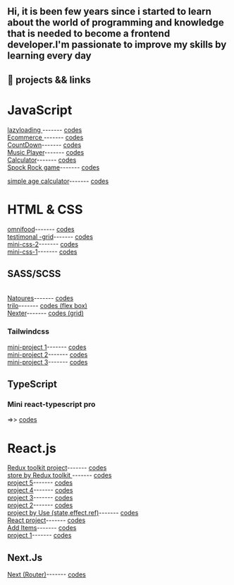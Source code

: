 ## <p>Hi, it is been few years  since i started to learn about the world of programming and knowledge that is needed to become a frontend developer.I'm passionate to improve my skills by learning every day </p>
## 📒 projects && links 

# JavaScript
  <a href='https://exquisite-sunburst-6ac1e8.netlify.app'>lazyloading <a/>------- <a href='https://github.com/kiancodemy/lazy'>codes<a/>
    <br>
   <a href='https://exquisite-sunburst-6ac1e8.netlify.app'>Ecommerce <a/>------- <a href='https://github.com/kiancodemy/lazy'>codes<a/>
    <br>
  <a href='https://glittery-pothos-b39059.netlify.app/'>CountDown<a/>------- <a href='https://github.com/kiancodemy/Countdown-project'>codes<a/>
  <br>
   <a href='https://641c648dd7421a08ee4da125--amazing-churros-9eecf9.netlify.app/'>Music Player<a/>------- <a href='https://github.com/kiancodemy/Music-player-project'>codes<a/>
  <br>
   <a href='https://capable-kangaroo-0fe44b.netlify.app/'>Calculator<a/>------- <a href='https://github.com/kiancodemy/Calculator'>codes<a/>
  <br>
   <a href='https://github.com/kiancodemy/Spock-Rock-Game'>Spock Rock game<a/>------- <a href='https://github.com/kiancodemy/Spock-Rock-Game'>codes<a/>
  <br>

  <a href='https://friendly-arithmetic-f77931.netlify.app'>simple age calculator<a/>------- <a href='https://github.com/kiancodemy/age-calculator'>codes<a/>
  
   # HTML & CSS
   <a href='https://heroic-chimera-c184bc.netlify.app/'>omnifood<a/>------- <a href='https://github.com/kiancodemy/Resturant-project-by-html-and-css'>codes<a/>
      <br>
      <a href='https://bespoke-pastelito-1900bf.netlify.app'>testimonal -grid<a/>------- <a href='https://github.com/kiancodemy/testimonial--grid'>codes<a/>
      <br>
      <a href='https://inspiring-bavarois-b618b9.netlify.app/'>mini-css-2<a/>------- <a href='https://github.com/kiancodemy/mini-css-2'>codes<a/>
       <br>
      <a href='https://inspiring-bavarois-b618b9.netlify.app'>mini-css-1<a/>------- <a href='https://github.com/kiancodemy/mini-css-1'>codes<a/>
   
  
   
     
   <h2>SASS/SCSS</h2> 
  <br>
  <a href='https://elegant-taiyaki-2de11e.netlify.app/'>Natoures<a/>------- <a href='https://github.com/kiancodemy/Natour-project-by-sass'>codes<a/>
    <br>
  <a href='https://trillo-elmi-elmi.netlify.app/'>trilo<a/>------- <a href='https://github.com/kiancodemy/trilo'>codes (flex box)<a/>
  <br>
  <a href='https://master--stunning-squirrel-db98b2.netlify.app/'>Nexter<a/>------- <a href='https://github.com/kiancodemy/Nexter'>codes (grid)<a/>
  <h3> Tailwindcss</h3> 
     <a href='https://symphonious-tarsier-a1da4d.netlify.app'>mini-project 1<a/>------- <a href='https://github.com/kiancodemy/tailwind-email'>codes<a/>
     <br>
     <a href='https://unique-kheer-3b8621.netlify.app/'>mini-project 2<a/>------- <a href='https://github.com/kiancodemy/https://github.com/kiancodemy/tailwind-email'>codes<a/>
     <br>
     <a href='https://spontaneous-melomakarona-5f8be0.netlify.app/'>mini-project 3<a/>------- <a href='https://github.com/kiancodemy/mini-taill-3'>codes<a/>
  <br>
 <h2>TypeScript</h2>
    <h3>Mini react-typescript pro</h3>   =>>  <a href='https://github.com/kiancodemy/React-typescript'>codes<a/>
        
 # React.js
       
   <a href='https://willowy-moonbeam-20cde0.netlify.app/'>Redux toolkit project<a/>------- <a href='https://github.com/kiancodemy/store-by-redux-toolkit'>codes<a/>
     <br>
       <a href='https://animated-bonbon-cc46ca.netlify.app/'>store by Redux toolkit <a/>------- <a href='https://github.com/kiancodemy/store-by-redux-toolkit'>codes<a/>
   <br>
       <a href='https://effortless-rabanadas-077f89.netlify.app/'>project 5<a/>------- <a href='https://github.com/kiancodemy/simple-pro-5'>codes<a/>
     <br>
        <a href='https://effortless-chimera-31ae0a.netlify.app/'>project 4<a/>------- <a href='https://github.com/kiancodemy/simple-pro-4'>codes<a/>
     <br>
        <a href='https://papaya-faloodeh-83a822.netlify.app/'>project 3<a/>------- <a href='https://github.com/kiancodemy/simple-pro-3'>codes<a/>
     <br>
       <a href='https://ubiquitous-starship-8cb4c5.netlify.app/'>project 2<a/>------- <a href='https://github.com/kiancodemy/simple-pro-2'>codes<a/>
     <br>
   <a href='https://euphonious-bavarois-44c7ee.netlify.app/'>project by Use (state,effect,ref)<a/>------- <a href='https://github.com/kiancodemy/React-project-usState-          useEffect-useRef-'>codes<a/>
   <br>
      <a href='https://dashing-semifreddo-078f57.netlify.app/'>React project<a/>------- <a href='https://github.com/kiancodemy/React-project-useState-'>codes<a/>
   <br>
   <a href='https://willowy-halva-09c253.netlify.app/'>Add Items<a/>------- <a href='https://github.com/kiancodemy/React-Add-items-'>codes<a/>
   <br>
    <a href='https://vocal-tiramisu-66adca.netlify.app/'>project 1<a/>------- <a href='https://github.com/kiancodemy/simple-pro-1'>codes<a/>
     <br>
  
 <h2>Next.Js</h2> 
        
   <a href='https://master--silver-donut-a4eee0.netlify.app/'>Next (Router)<a/>------- <a href='https://github.com/kiancodemy/Next.js-project-Router-'>codes<a/>
  
     
   
    

  
  



 
    

    
    
    
  
